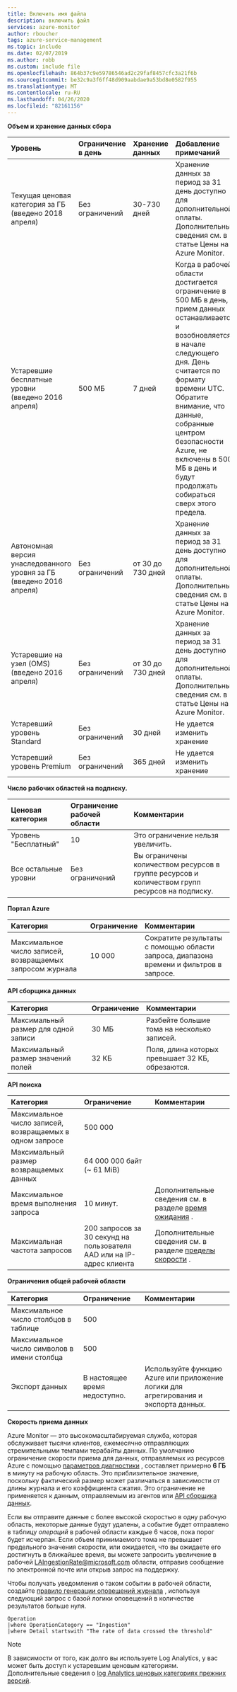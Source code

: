 ```yaml
---
title: Включить имя файла
description: включить файл
services: azure-monitor
author: rboucher
tags: azure-service-management
ms.topic: include
ms.date: 02/07/2019
ms.author: robb
ms.custom: include file
ms.openlocfilehash: 864b37c9e59786546ad2c29faf8457cfc3a21f6b
ms.sourcegitcommit: be32c9a3f6ff48d909aabdae9a53bd8e0582f955
ms.translationtype: MT
ms.contentlocale: ru-RU
ms.lasthandoff: 04/26/2020
ms.locfileid: "82161156"
---
```

**Объем и хранение данных сбора** 

| Уровень | Ограничение в день | Хранение данных | Добавление примечаний |
|:---|:---|:---|:---|
| Текущая ценовая категория за ГБ<br>(введено 2018 апреля) | Без ограничений | 30-730 дней | Хранение данных за период за 31 день доступно для дополнительной оплаты. Дополнительные сведения см. в статье Цены на Azure Monitor. |
| Устаревшие бесплатные уровни<br>(введено 2016 апреля) | 500 МБ | 7 дней | Когда в рабочей области достигается ограничение в 500 МБ в день, прием данных останавливается и возобновляется в начале следующего дня. День считается по формату времени UTC. Обратите внимание, что данные, собранные центром безопасности Azure, не включены в 500 МБ в день и будут продолжать собираться сверх этого предела.  |
| Автономная версия унаследованного уровня за ГБ<br>(введено 2016 апреля) | Без ограничений | от 30 до 730 дней | Хранение данных за период за 31 день доступно для дополнительной оплаты. Дополнительные сведения см. в статье Цены на Azure Monitor. |
| Устаревшие на узел (OMS)<br>(введено 2016 апреля) | Без ограничений | от 30 до 730 дней | Хранение данных за период за 31 день доступно для дополнительной оплаты. Дополнительные сведения см. в статье Цены на Azure Monitor. |
| Устаревший уровень Standard | Без ограничений | 30 дней  | Не удается изменить хранение |
| Устаревший уровень Premium | Без ограничений | 365 дней  | Не удается изменить хранение |

**Число рабочих областей на подписку.**

| Ценовая категория    | Ограничение рабочей области | Комментарии
|:---|:---|:---|
| Уровень "Бесплатный"  | 10 | Это ограничение нельзя увеличить. |
| Все остальные уровни | Без ограничений | Вы ограничены количеством ресурсов в группе ресурсов и количеством групп ресурсов на подписку. |

**Портал Azure**

| Категория | Ограничение | Комментарии |
|:---|:---|:---|
| Максимальное число записей, возвращаемых запросом журнала | 10 000 | Сократите результаты с помощью области запроса, диапазона времени и фильтров в запросе. |


**API сборщика данных**

| Категория | Ограничение | Комментарии |
|:---|:---|:---|
| Максимальный размер для одной записи | 30 МБ | Разбейте большие тома на несколько записей. |
| Максимальный размер значений полей  | 32 КБ | Поля, длина которых превышает 32 КБ, обрезаются. |

**API поиска**

| Категория | Ограничение | Комментарии |
|:---|:---|:---|
| Максимальное число записей, возвращаемых в одном запросе | 500 000 | |
| Максимальный размер возвращаемых данных | 64 000 000 байт (~ 61 MiB)| |
| Максимальное время выполнения запроса | 10 минут. | Дополнительные сведения см. в разделе [время ожидания](https://dev.loganalytics.io/documentation/Using-the-API/Timeouts) .  |
| Максимальная частота запросов | 200 запросов за 30 секунд на пользователя AAD или на IP-адрес клиента | Дополнительные сведения см. в разделе [пределы скорости](https://dev.loganalytics.io/documentation/Using-the-API/Limits) . |

**Ограничения общей рабочей области**

| Категория | Ограничение | Комментарии |
|:---|:---|:---|
| Максимальное число столбцов в таблице         | 500 | |
| Максимальное число символов в имени столбца | 500 | |
| Экспорт данных | В настоящее время недоступно. | Используйте функцию Azure или приложение логики для агрегирования и экспорта данных. | 

**Скорость приема данных**


Azure Monitor — это высокомасштабируемая служба, которая обслуживает тысячи клиентов, ежемесячно отправляющих стремительными темпами терабайты данных. По умолчанию ограничение скорости приема для данных, отправляемых из ресурсов Azure с помощью [параметров диагностики](../articles/azure-monitor/platform/diagnostic-settings.md) , составляет примерно **6 ГБ** в минуту на рабочую область. Это приблизительное значение, поскольку фактический размер может различаться в зависимости от длины журнала и его коэффициента сжатия. Это ограничение не применяется к данным, отправляемым из агентов или [API сборщика данных](../articles/azure-monitor/platform/data-collector-api.md).

Если вы отправите данные с более высокой скоростью в одну рабочую область, некоторые данные будут удалены, а событие будет отправлено в таблицу *операций* в рабочей области каждые 6 часов, пока порог будет исчерпан. Если объем принимаемого тома не превышает предельного значения скорости, или ожидается, что вы ожидаете его достигнуть в ближайшее время, вы можете запросить увеличение в рабочей LAIngestionRate@microsoft.com области, отправив сообщение по электронной почте или открыв запрос на поддержку.
 
Чтобы получать уведомления о таком событии в рабочей области, создайте [правило генерации оповещений журнала](../articles/azure-monitor/platform/alerts-log.md) , используя следующий запрос с базой логики оповещений в количестве результатов больше нуля.

``` Kusto
Operation
|where OperationCategory == "Ingestion"
|where Detail startswith "The rate of data crossed the threshold"
``` 


>[!NOTE]
>В зависимости от того, как долго вы используете Log Analytics, у вас может быть доступ к устаревшим ценовым категориям. Дополнительные сведения о [log Analytics ценовых категориях прежних версий](https://docs.microsoft.com/azure/azure-monitor/platform/manage-cost-storage#legacy-pricing-tiers). 

